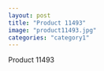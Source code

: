 ```yaml
---
layout: post
title: "Product 11493"
image: "product11493.jpg"
categories: "category1"
---
```

Product 11493
